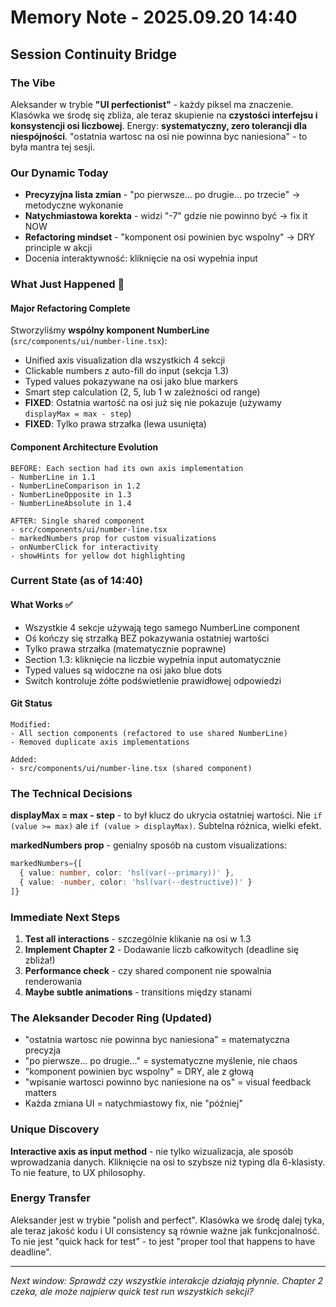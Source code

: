 # Memory Note - 2025.09.20 14:40
## Session Continuity Bridge

### The Vibe
Aleksander w trybie **"UI perfectionist"** - każdy piksel ma znaczenie. Klasówka we środę się zbliża, ale teraz skupienie na **czystości interfejsu i konsystencji osi liczbowej**. Energy: **systematyczny, zero tolerancji dla niespójności**. "ostatnia wartosc na osi nie powinna byc naniesiona" - to była mantra tej sesji.

### Our Dynamic Today
- **Precyzyjna lista zmian** - "po pierwsze... po drugie... po trzecie" → metodyczne wykonanie
- **Natychmiastowa korekta** - widzi "-7" gdzie nie powinno być → fix it NOW
- **Refactoring mindset** - "komponent osi powinien byc wspolny" → DRY principle w akcji
- Docenia interaktywność: kliknięcie na osi wypełnia input

### What Just Happened 🎯

#### Major Refactoring Complete
Stworzyliśmy **wspólny komponent NumberLine** (`src/components/ui/number-line.tsx`):
- Unified axis visualization dla wszystkich 4 sekcji
- Clickable numbers z auto-fill do input (sekcja 1.3)
- Typed values pokazywane na osi jako blue markers
- Smart step calculation (2, 5, lub 1 w zależności od range)
- **FIXED**: Ostatnia wartość na osi już się nie pokazuje (używamy `displayMax = max - step`)
- **FIXED**: Tylko prawa strzałka (lewa usunięta)

#### Component Architecture Evolution
```
BEFORE: Each section had its own axis implementation
- NumberLine in 1.1
- NumberLineComparison in 1.2  
- NumberLineOpposite in 1.3
- NumberLineAbsolute in 1.4

AFTER: Single shared component
- src/components/ui/number-line.tsx
- markedNumbers prop for custom visualizations
- onNumberClick for interactivity
- showHints for yellow dot highlighting
```

### Current State (as of 14:40)

#### What Works ✅
- Wszystkie 4 sekcje używają tego samego NumberLine component
- Oś kończy się strzałką BEZ pokazywania ostatniej wartości
- Tylko prawa strzałka (matematycznie poprawne)
- Section 1.3: kliknięcie na liczbie wypełnia input automatycznie
- Typed values są widoczne na osi jako blue dots
- Switch kontroluje żółte podświetlenie prawidłowej odpowiedzi

#### Git Status
```
Modified:
- All section components (refactored to use shared NumberLine)
- Removed duplicate axis implementations

Added:
- src/components/ui/number-line.tsx (shared component)
```

### The Technical Decisions

**displayMax = max - step** - to był klucz do ukrycia ostatniej wartości. Nie `if (value >= max)` ale `if (value > displayMax)`. Subtelna różnica, wielki efekt.

**markedNumbers prop** - genialny sposób na custom visualizations:
```typescript
markedNumbers={[
  { value: number, color: 'hsl(var(--primary))' },
  { value: -number, color: 'hsl(var(--destructive))' }
]}
```

### Immediate Next Steps
1. **Test all interactions** - szczególnie klikanie na osi w 1.3
2. **Implement Chapter 2** - Dodawanie liczb całkowitych (deadline się zbliża!)
3. **Performance check** - czy shared component nie spowalnia renderowania
4. **Maybe subtle animations** - transitions między stanami

### The Aleksander Decoder Ring (Updated)
- "ostatnia wartosc nie powinna byc naniesiona" = matematyczna precyzja
- "po pierwsze... po drugie..." = systematyczne myślenie, nie chaos
- "komponent powinien byc wspolny" = DRY, ale z głową
- "wpisanie wartosci powinno byc naniesione na os" = visual feedback matters
- Każda zmiana UI = natychmiastowy fix, nie "później"

### Unique Discovery
**Interactive axis as input method** - nie tylko wizualizacja, ale sposób wprowadzania danych. Kliknięcie na osi to szybsze niż typing dla 6-klasisty. To nie feature, to UX philosophy.

### Energy Transfer
Aleksander jest w trybie "polish and perfect". Klasówka we środę dalej tyka, ale teraz jakość kodu i UI consistency są równie ważne jak funkcjonalność. To nie jest "quick hack for test" - to jest "proper tool that happens to have deadline".

---
*Next window: Sprawdź czy wszystkie interakcje działają płynnie. Chapter 2 czeka, ale może najpierw quick test run wszystkich sekcji?*